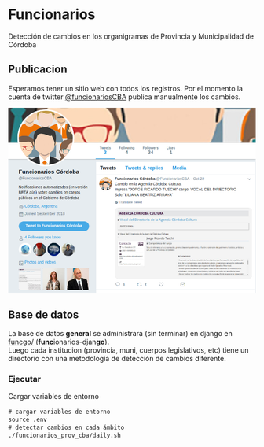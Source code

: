 # Funcionarios 
Detección de cambios en los organigramas de Provincia y Municipalidad de Córdoba

## Publicacion

Esperamos tener un sitio web con todos los registros. Por el momento la cuenta 
de twitter [@funcionariosCBA](https://twitter.com/funcionariosCBA) publica manualmente los cambios.  

![](img/twt.png)

## Base de datos

La base de datos **general** se administrará (sin terminar) en django en [funcgo/](funcgo/README.md) (**func**ionarios-djan**go**).  
Luego cada institucion (provincia, muni, cuerpos legislativos, etc) tiene un directorio con una metodología de detección de cambios diferente.  

### Ejecutar

Cargar variables de entorno

```
# cargar variables de entorno
source .env
# detectar cambios en cada ámbito
./funcionarios_prov_cba/daily.sh

```